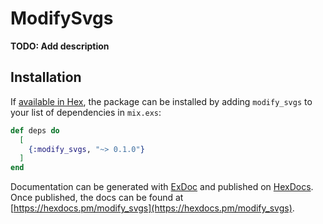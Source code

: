 # ModifySvgs

**TODO: Add description**

## Installation

If [available in Hex](https://hex.pm/docs/publish), the package can be installed
by adding `modify_svgs` to your list of dependencies in `mix.exs`:

```elixir
def deps do
  [
    {:modify_svgs, "~> 0.1.0"}
  ]
end
```

Documentation can be generated with [ExDoc](https://github.com/elixir-lang/ex_doc)
and published on [HexDocs](https://hexdocs.pm). Once published, the docs can
be found at [https://hexdocs.pm/modify_svgs](https://hexdocs.pm/modify_svgs).


